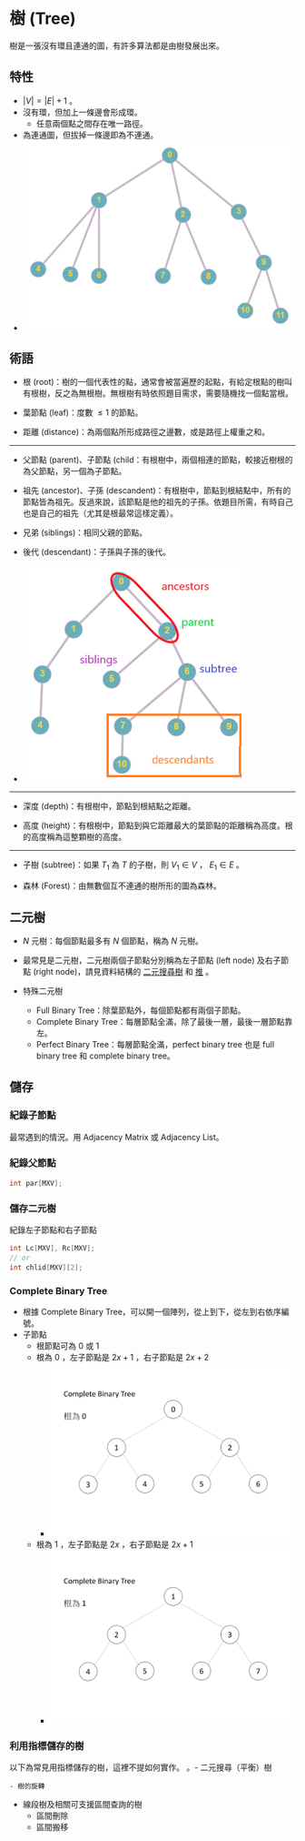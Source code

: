 # 樹 (Tree)

樹是一張沒有環且連通的圖，有許多算法都是由樹發展出來。

## 特性

-  $|V|=|E|+1$ 。
-   沒有環，但加上一條邊會形成環。
    - 任意兩個點之間存在唯一路徑。
- 為連通圖，但拔掉一條邊即為不連通。
- ![](images/tree.png)

## 術語

- 根 (root)：樹的一個代表性的點，通常會被當遍歷的起點，有給定根點的樹叫 有根樹，反之為無根樹。無根樹有時依照題目需求，需要隨機找一個點當根。

- 葉節點 (leaf)：度數 $\leq 1$ 的節點。

- 距離 (distance)：為兩個點所形成路徑之邊數，或是路徑上權重之和。

* * *

- 父節點 (parent)、子節點 (child：有根樹中，兩個相連的節點，較接近樹根的為父節點，另一個為子節點。

- 祖先 (ancestor)、子孫 (descandent)：有根樹中，節點到根結點中，所有的節點皆為祖先。反過來說，該節點是他的祖先的子孫。依題目所需，有時自己也是自己的祖先（尤其是根最常這樣定義）。

- 兄弟 (siblings)：相同父親的節點。

- 後代 (descendant)：子孫與子孫的後代。

- ![](images/treeRelations.png)

* * *

- 深度 (depth)：有根樹中，節點到根結點之距離。

- 高度 (height)：有根樹中，節點到與它距離最大的葉節點的距離稱為高度。根的高度稱為這整顆樹的高度。

* * *

- 子樹 (subtree)：如果 $T_1$ 為 $T$ 的子樹，則 $V_1\in V$ ， $E_1\in E$ 。

- 森林 (Forest)：由無數個互不連通的樹所形的圖為森林。

## 二元樹

-  $N$ 元樹：每個節點最多有 $N$ 個節點，稱為 $N$ 元樹。

- 最常見是二元樹，二元樹兩個子節點分別稱為左子節點 (left node) 及右子節點 (right node)，請見資料結構的 [二元搜尋樹](/dataStructure/bst) 和 [推](/dataStructure/heap) 。

-   特殊二元樹
    - Full Binary Tree：除葉節點外，每個節點都有兩個子節點。
    - Complete Binary Tree：每層節點全滿，除了最後一層，最後一層節點靠左。
    - Perfect Binary Tree：每層節點全滿，perfect binary tree 也是 full binary tree 和 complete binary tree。

## 儲存

### 紀錄子節點

最常遇到的情況。用 Adjacency Matrix 或 Adjacency List。

### 紀錄父節點

```cpp
int par[MXV];
```

### 儲存二元樹

紀錄左子節點和右子節點

```cpp
int Lc[MXV], Rc[MXV];
// or
int chlid[MXV][2];
```

### Complete Binary Tree

- 根據 Complete Binary Tree，可以開一個陣列，從上到下，從左到右依序編號。
-   子節點
    - 根節點可為 $0$ 或 $1$ 
    -   根為 $0$ ，左子節點是 $2x+1$ ，右子節點是 $2x+2$ 
        - ![](images/tree_array_1.jpg)
    -   根為 $1$ ，左子節點是 $2x$ ，右子節點是 $2x+1$ 
        - ![](images/tree_array_2.jpg)

### 利用指標儲存的樹

以下為常見用指標儲存的樹，這裡不提如何實作。
。- 二元搜尋（平衡）樹

    - 樹的旋轉

-   線段樹及相關可支援區間查詢的樹
    - 區間刪除
    - 區間搬移

